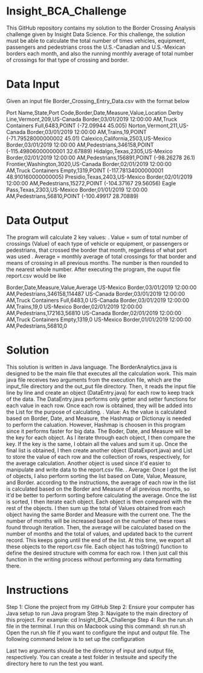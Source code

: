 # Insight_BCA_Challenge
This GitHub repository contains my solution to the Border Crossing Analysis challenge given by Insight Data Science. For this challenge, the solution must be able to calculate the total number of times vehicles, equipment, passengers and pedestrians cross the U.S.-Canadian and U.S.-Mexican borders each month, and also the running monthly average of total number of crossings for that type of crossing and border.

# Data Input
Given an input file Border_Crossing_Entry_Data.csv with the format below

Port Name,State,Port Code,Border,Date,Measure,Value,Location
Derby Line,Vermont,209,US-Canada Border,03/01/2019 12:00:00 AM,Truck Containers Full,6483,POINT (-72.09944 45.005)
Norton,Vermont,211,US-Canada Border,03/01/2019 12:00:00 AM,Trains,19,POINT (-71.79528000000002 45.01)
Calexico,California,2503,US-Mexico Border,03/01/2019 12:00:00 AM,Pedestrians,346158,POINT (-115.49806000000001 32.67889)
Hidalgo,Texas,2305,US-Mexico Border,02/01/2019 12:00:00 AM,Pedestrians,156891,POINT (-98.26278 26.1)
Frontier,Washington,3020,US-Canada Border,02/01/2019 12:00:00 AM,Truck Containers Empty,1319,POINT (-117.78134000000001 48.910160000000005)
Presidio,Texas,2403,US-Mexico Border,02/01/2019 12:00:00 AM,Pedestrians,15272,POINT (-104.37167 29.56056)
Eagle Pass,Texas,2303,US-Mexico Border,01/01/2019 12:00:00 AM,Pedestrians,56810,POINT (-100.49917 28.70889)

# Data Output
The program will calculate 2 key values:
. Value = sum of total number of crossings (Value) of each type of vehicle or equipment, or passengers or pedestrians, that crossed the border that month, regardless of what port was used
. Average = monthly average of total crossings for that border and means of crossing in all previous months. The number is then rounded to the nearest whole number.
After executing the program, the ouput file report.csv would be like

Border,Date,Measure,Value,Average
US-Mexico Border,03/01/2019 12:00:00 AM,Pedestrians,346158,114487
US-Canada Border,03/01/2019 12:00:00 AM,Truck Containers Full,6483,0
US-Canada Border,03/01/2019 12:00:00 AM,Trains,19,0
US-Mexico Border,02/01/2019 12:00:00 AM,Pedestrians,172163,56810
US-Canada Border,02/01/2019 12:00:00 AM,Truck Containers Empty,1319,0
US-Mexico Border,01/01/2019 12:00:00 AM,Pedestrians,56810,0

# Solution
This solution is written in Java language. The BorderAnalytics.java is designed to be the main file that executes all the calculation work. This main java file receives two arguments from the execution file, which are the input_file directory and the out_put file directory. Then, it reads the input file line by line and create an object (DataEntry.java) for each row to keep track of the data. The DataEntry.java performs only getter and setter functions for each value in each row. Once each row is obtained, they will be added into the List for the purpose of calculating.
. Value: As the value is calculated based on Border, Date, and Measure, the Hashmap or Dictionay is needed to perform the caluation. However, Hashmap is choosen in this program since it performs faster for big data. The Boder, Date, and Measure will be the key for each object. As I iterate through each object, I then compare the key. If the key is the same, I obtain all the values and sum it up. Once the final list is obtained, I then create another object (DataExport.java) and List to store the value of each row and the collection of rows, respectively, for the average calculation. Another object is used since it'd easier to manipulate and write data to the report.csv file.
. Average: Once I got the list of objects, I also perform sorting the list based on Date, Value, Measure, and Border. according to the instructions, the average of each row in the list is calculated based on the Border and Measure of all previous months, so it'd be better to perform sorting before calculating the average. Once the list is sorted, I then iterate each object. Each object is then compared with the rest of the objects. I then sum up the total of Values obtained from each object having the same Border and Measure with the current one. The the number of months will be increased based on the number of these rows found through iteration. Then, the average will be calculated based on the number of months and the total of values, and updated back to the current record. This keeps going until the end of the list. At this time, we export all these objects to the report.csv file. Each object has toString() function to define the desired structure with comma for each row. I then just call this function in the writing process without performing any data formatting there.

# Instructions
Step 1: Clone the project from my GitHub
Step 2: Ensure your computer has Java setup to run Java program
Step 3: Navigate to the main directory of this project. For example: cd Insight_BCA_Challenge
Step 4: Run the run.sh file in the terminal. I run this on Macbook using this command: sh run.sh
Open the run.sh file if you want to configure the input and output file. The following command below is to set up the configuration

Last two arguments should be the directory of input and output file, respectively. You can create a test folder in testsuite and specify the directory here to run the test you want. 




